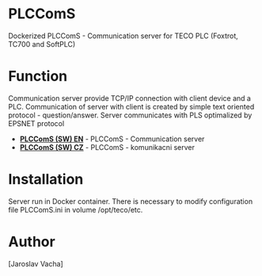 # PLCComS
Dockerized PLCComS - Communication server for TECO PLC (Foxtrot, TC700 and SoftPLC)

# Function
Communication server provide TCP/IP connection with client device and a PLC. Communication of server with client is created by simple text oriented protocol - question/answer. Server communicates with PLS optimalized by EPSNET protocol

- **[PLCComS (SW) EN](https://www.tecomat.com/download/software-and-firmware/plccoms/)** - PLCComS - Communication server
- **[PLCComS (SW) CZ](https://www.tecomat.cz/ke-stazeni/software/plccoms/)** - PLCComS - komunikacni server

# Installation
Server run in Docker container. There is necessary to modify configuration file PLCComS.ini in volume /opt/teco/etc.

# Author

[Jaroslav Vacha]